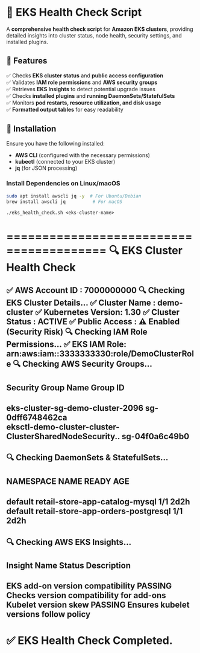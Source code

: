 # 🚀 EKS Health Check Script

A **comprehensive health check script** for **Amazon EKS clusters**, providing detailed insights into cluster status, node health, security settings, and installed plugins.

## 📌 Features
✅ Checks **EKS cluster status** and **public access configuration**  
✅ Validates **IAM role permissions** and **AWS security groups**  
✅ Retrieves **EKS Insights** to detect potential upgrade issues  
✅ Checks **installed plugins** and **running DaemonSets/StatefulSets**  
✅ Monitors **pod restarts, resource utilization, and disk usage**  
✅ **Formatted output tables** for easy readability  

## 🔧 Installation
Ensure you have the following installed:
- **AWS CLI** (configured with the necessary permissions)
- **kubectl** (connected to your EKS cluster)
- **jq** (for JSON processing)

### **Install Dependencies on Linux/macOS**
```sh
sudo apt install awscli jq -y  # For Ubuntu/Debian
brew install awscli jq          # For macOS


```

```
./eks_health_check.sh <eks-cluster-name>
```

========================================
🔍 **EKS Cluster Health Check**
========================================
✅ AWS Account ID   : 7000000000
🔍 Checking EKS Cluster Details...
✅ Cluster Name      : demo-cluster
✅ Kubernetes Version: 1.30
✅ Cluster Status    : ACTIVE
✅ Public Access     : ⚠️ Enabled (Security Risk)
🔍 Checking IAM Role Permissions...
✅ EKS IAM Role: arn:aws:iam::3333333330:role/DemoClusterRole
🔍 Checking AWS Security Groups...
---------------------------------------------------------------------------------
Security Group Name                                      Group ID                
---------------------------------------------------------------------------------
eks-cluster-sg-demo-cluster-2096                   sg-0dff6748462ca     
eksctl-demo-cluster-cluster-ClusterSharedNodeSecurity..  sg-04f0a6c49b0     
---------------------------------------------------------------------------------
🔍 Checking DaemonSets & StatefulSets...
---------------------------------------------------------------------------------
NAMESPACE       NAME                                     READY    AGE       
---------------------------------------------------------------------------------
default         retail-store-app-catalog-mysql           1/1      2d2h                
default         retail-store-app-orders-postgresql       1/1      2d2h                
---------------------------------------------------------------------------------
🔍 Checking AWS EKS Insights...
-----------------------------------------------------------------------------------------
Insight Name                                  Status          Description                                       
-----------------------------------------------------------------------------------------
EKS add-on version compatibility              PASSING         Checks version compatibility for add-ons         
Kubelet version skew                          PASSING         Ensures kubelet versions follow policy          
-----------------------------------------------------------------------------------------
✅ **EKS Health Check Completed.**
========================================


